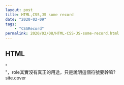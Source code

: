 ```yaml
---
layout: post
title: HTML,CSS,JS some record
date: "2020-02-09"
tags: 
    - "CSSRecord"
permalink: 2020/02/08/HTML-CSS-JS-some-record.html
---
```


<h2>HTML</h2>
"<div role="明確指出他是什麼符號(ex:buttom,checkbox...)">"，role其實沒有真正的用途，只是說明這個符號要幹嘛?<br/>
site.cover<br/>
